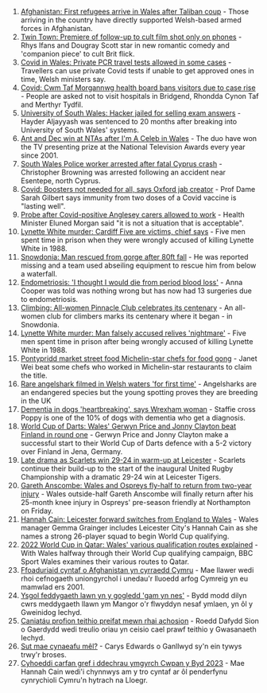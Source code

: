 1. [Afghanistan: First refugees arrive in Wales after Taliban coup](https://www.bbc.co.uk/news/uk-wales-58510294?at_medium=RSS&at_campaign=KARANGA) - Those arriving in the country have directly supported Welsh-based armed forces in Afghanistan.
2. [Twin Town: Premiere of follow-up to cult film shot only on phones](https://www.bbc.co.uk/news/uk-wales-58504522?at_medium=RSS&at_campaign=KARANGA) - Rhys Ifans and Dougray Scott star in new romantic comedy and 'companion piece' to cult Brit flick.
3. [Covid in Wales: Private PCR travel tests allowed in some cases](https://www.bbc.co.uk/news/uk-wales-politics-58501898?at_medium=RSS&at_campaign=KARANGA) - Travellers can use private Covid tests if unable to get approved ones in time, Welsh ministers say.
4. [Covid: Cwm Taf Morgannwg health board bans visitors due to case rise](https://www.bbc.co.uk/news/uk-wales-58506230?at_medium=RSS&at_campaign=KARANGA) - People are asked not to visit hospitals in Bridgend, Rhondda Cynon Taf and Merthyr Tydfil.
5. [University of South Wales: Hacker jailed for selling exam answers](https://www.bbc.co.uk/news/uk-wales-58502963?at_medium=RSS&at_campaign=KARANGA) - Hayder Aljayyash was sentenced to 20 months after breaking into University of South Wales' systems.
6. [Ant and Dec win at NTAs after I'm A Celeb in Wales](https://www.bbc.co.uk/news/entertainment-arts-58509117?at_medium=RSS&at_campaign=KARANGA) - The duo have won the TV presenting prize at the National Television Awards every year since 2001.
7. [South Wales Police worker arrested after fatal Cyprus crash](https://www.bbc.co.uk/news/uk-wales-58502962?at_medium=RSS&at_campaign=KARANGA) - Christopher Browning was arrested following an accident near Esentepe, north Cyprus.
8. [Covid: Boosters not needed for all, says Oxford jab creator](https://www.bbc.co.uk/news/uk-58507436?at_medium=RSS&at_campaign=KARANGA) - Prof Dame Sarah Gilbert says immunity from two doses of a Covid vaccine is "lasting well".
9. [Probe after Covid-positive Anglesey carers allowed to work](https://www.bbc.co.uk/news/uk-wales-58506228?at_medium=RSS&at_campaign=KARANGA) - Health Minister Eluned Morgan said "it is not a situation that is acceptable".
10. [Lynette White murder: Cardiff Five are victims, chief says](https://www.bbc.co.uk/news/uk-wales-58490038?at_medium=RSS&at_campaign=KARANGA) - Five men spent time in prison when they were wrongly accused of killing Lynette White in 1988.
11. [Snowdonia: Man rescued from gorge after 80ft fall](https://www.bbc.co.uk/news/uk-wales-58507015?at_medium=RSS&at_campaign=KARANGA) - He was reported missing and a team used abseiling equipment to rescue him from below a waterfall.
12. [Endometriosis: 'I thought I would die from period blood loss'](https://www.bbc.co.uk/news/uk-wales-58506814?at_medium=RSS&at_campaign=KARANGA) - Anna Cooper was told was nothing wrong but has now had 13 surgeries due to endometriosis.
13. [Climbing: All-women Pinnacle Club celebrates its centenary](https://www.bbc.co.uk/news/uk-wales-58496185?at_medium=RSS&at_campaign=KARANGA) - An all-women club for climbers marks its centenary where it began - in Snowdonia.
14. [Lynette White murder: Man falsely accused relives 'nightmare'](https://www.bbc.co.uk/news/uk-wales-58493595?at_medium=RSS&at_campaign=KARANGA) - Five men spent time in prison after being wrongly accused of killing Lynette White in 1988.
15. [Pontypridd market street food Michelin-star chefs for food gong](https://www.bbc.co.uk/news/uk-wales-58487867?at_medium=RSS&at_campaign=KARANGA) - Janet Wei beat some chefs who worked in Michelin-star restaurants to claim the title.
16. [Rare angelshark filmed in Welsh waters 'for first time'](https://www.bbc.co.uk/news/uk-wales-58479544?at_medium=RSS&at_campaign=KARANGA) - Angelsharks are an endangered species but the young spotting proves they are breeding in the UK
17. [Dementia in dogs 'heartbreaking', says Wrexham woman](https://www.bbc.co.uk/news/uk-wales-58470012?at_medium=RSS&at_campaign=KARANGA) - Staffie cross Poppy is one of the 10% of dogs with dementia who get a diagnosis.
18. [World Cup of Darts: Wales' Gerwyn Price and Jonny Clayton beat Finland in round one](https://www.bbc.co.uk/sport/darts/58479355?at_medium=RSS&at_campaign=KARANGA) - Gerwyn Price and Jonny Clayton make a successful start to their World Cup of Darts defence with a 5-2 victory over Finland in Jena, Germany.
19. [Late drama as Scarlets win 29-24 in warm-up at Leicester](https://www.bbc.co.uk/sport/rugby-union/58506819?at_medium=RSS&at_campaign=KARANGA) - Scarlets continue their build-up to the start of the inaugural United Rugby Championship with a dramatic 29-24 win at Leicester Tigers.
20. [Gareth Anscombe: Wales and Ospreys fly-half to return from two-year injury](https://www.bbc.co.uk/sport/rugby-union/58503832?at_medium=RSS&at_campaign=KARANGA) - Wales outside-half Gareth Anscombe will finally return after his 25-month knee injury in Ospreys' pre-season friendly at Northampton on Friday.
21. [Hannah Cain: Leicester forward switches from England to Wales](https://www.bbc.co.uk/sport/football/58491857?at_medium=RSS&at_campaign=KARANGA) - Wales manager Gemma Grainger includes Leicester City's Hannah Cain as she names a strong 26-player squad to begin World Cup qualifying.
22. [2022 World Cup in Qatar: Wales' various qualification routes explained](https://www.bbc.co.uk/sport/football/58463435?at_medium=RSS&at_campaign=KARANGA) - With Wales halfway through their World Cup qualifying campaign, BBC Sport Wales examines their various routes to Qatar.
23. [Ffoaduriaid cyntaf o Afghanistan yn cyrraedd Cymru](https://www.bbc.co.uk/newyddion/58505064?at_medium=RSS&at_campaign=KARANGA) - Mae llawer wedi rhoi cefnogaeth uniongyrchol i unedau'r lluoedd arfog Cymreig yn eu mamwlad ers 2001.
24. [Ysgol feddygaeth lawn yn y gogledd 'gam yn nes'](https://www.bbc.co.uk/newyddion/58509587?at_medium=RSS&at_campaign=KARANGA) - Bydd modd dilyn cwrs meddygaeth llawn ym Mangor o'r flwyddyn nesaf ymlaen, yn ôl y Gweinidog Iechyd.
25. [Caniatáu profion teithio preifat mewn rhai achosion](https://www.bbc.co.uk/newyddion/58512989?at_medium=RSS&at_campaign=KARANGA) - Roedd Dafydd Sion o Gaerdydd wedi treulio oriau yn ceisio cael prawf teithio y Gwasanaeth Iechyd.
26. [Sut mae cynaeafu mêl?](https://www.bbc.co.uk/newyddion/58502547?at_medium=RSS&at_campaign=KARANGA) - Carys Edwards o Ganllwyd sy'n ein tywys trwy'r broses.
27. [Cyhoeddi carfan gref i ddechrau ymgyrch Cwpan y Byd 2023](https://www.bbc.co.uk/newyddion/58500097?at_medium=RSS&at_campaign=KARANGA) - Mae Hannah Cain wedi'i chynnwys am y tro cyntaf ar ôl penderfynu cynrychioli Cymru'n hytrach na Lloegr.
